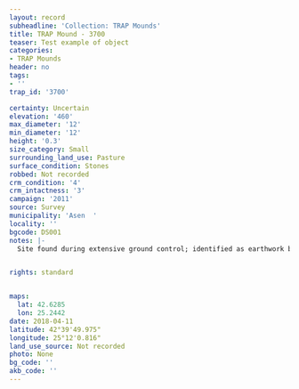 ```yaml
---
layout: record
subheadline: 'Collection: TRAP Mounds'
title: TRAP Mound - 3700
teaser: Test example of object
categories:
- TRAP Mounds
header: no
tags:
- ''
trap_id: '3700'

certainty: Uncertain
elevation: '460'
max_diameter: '12'
min_diameter: '12'
height: '0.3'
size_category: Small
surrounding_land_use: Pasture
surface_condition: Stones
robbed: Not recorded
crm_condition: '4'
crm_intactness: '3'
campaign: '2011'
source: Survey
municipality: 'Asen  '
locality: ''
bgcode: DS001
notes: |-
  Site found during extensive ground control; identified as earthwork but not fully registered; Height extrapolated not documented.


rights: standard


maps:
  lat: 42.6285
  lon: 25.2442
date: 2018-04-11
latitude: 42°39'49.975"
longitude: 25°12'0.816"
land_use_source: Not recorded
photo: None
bg_code: ''
akb_code: ''
---
```

